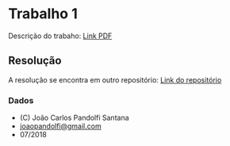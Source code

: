 # Trabalho 1 
Descrição do trabaho: [Link PDF](descricao.pdf)

## Resolução
A resolução se encontra em outro repositório: [Link do repositório](https://github.com/joaopandolfi/audio-captcha-solver)

### Dados
* (C) João Carlos Pandolfi Santana 
* joaopandolfi@gmail.com
* 07/2018

